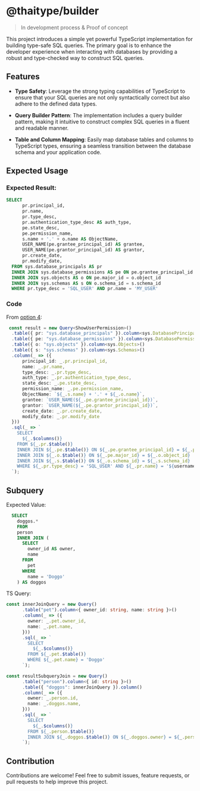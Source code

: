 # @thaitype/builder

> In development process & Proof of concept

This project introduces a simple yet powerful TypeScript implementation for building type-safe SQL queries. The primary goal is to enhance the developer experience when interacting with databases by providing a robust and type-checked way to construct SQL queries.

## Features
- **Type Safety**: Leverage the strong typing capabilities of TypeScript to ensure that your SQL queries are not only syntactically correct but also adhere to the defined data types.

- **Query Builder Pattern**: The implementation includes a query builder pattern, making it intuitive to construct complex SQL queries in a fluent and readable manner.

- **Table and Column Mapping**: Easily map database tables and columns to TypeScript types, ensuring a seamless transition between the database schema and your application code.

## Expected Usage

### Expected Result: 

```sql
SELECT 
      pr.principal_id,
      pr.name,
      pr.type_desc,
      pr.authentication_type_desc AS auth_type,
      pe.state_desc,
      pe.permission_name,
      s.name + '.' + o.name AS ObjectName,
      USER_NAME(pe.grantee_principal_id) AS grantee,
      USER_NAME(pe.grantor_principal_id) AS grantor,
      pr.create_date,
      pr.modify_date,
  FROM sys.database_principals AS pr
  INNER JOIN sys.database_permissions AS pe ON pe.grantee_principal_id = pr.principal_id
  INNER JOIN sys.objects AS o ON pe.major_id = o.object_id
  INNER JOIN sys.schemas AS s ON o.schema_id = s.schema_id
  WHERE pr.type_desc = 'SQL_USER' AND pr.name = 'MY_USER'
```

### Code

From [option 4](src/option1.4s): 

```ts
 const result = new Query<ShowUserPermission>()
  .table({ pr: "sys.database_principals" }).column<sys.DatabasePrincipals>()
  .table({ pe: "sys.database_permissions" }).column<sys.DatabasePermissions>()
  .table({ o: "sys.objects" }).column<sys.Objects>()
  .table({ s: "sys.schemas" }).column<sys.Schemas>()
  .column(_ => ({
      principal_id: _.pr.principal_id,
      name: _.pr.name,
      type_desc: _.pr.type_desc,
      auth_type: _.pr.authentication_type_desc,
      state_desc: _.pe.state_desc,
      permission_name: _.pe.permission_name,
      ObjectName: `${_.s.name} + '.' + ${_.o.name}`,
      grantee: `USER_NAME(${_.pe.grantee_principal_id})`,
      grantor: `USER_NAME(${_.pe.grantor_principal_id})`,
      create_date: _.pr.create_date,
      modify_date: _.pr.modify_date
  }))
  .sql(_ => `
    SELECT 
      ${_.$columns()}
    FROM ${_.pr.$table()}
    INNER JOIN ${_.pe.$table()} ON ${_.pe.grantee_principal_id} = ${_.pr.principal_id}
    INNER JOIN ${_.o.$table()} ON ${_.pe.major_id} = ${_.o.object_id}
    INNER JOIN ${_.s.$table()} ON ${_.o.schema_id} = ${_.s.schema_id}
    WHERE ${_.pr.type_desc} = 'SQL_USER' AND ${_.pr.name} = '${username}'
  `);
```

## Subquery

Expected Value:

```sql
  SELECT
    doggos.*
    FROM
    person
    INNER JOIN (
      SELECT
        owner_id AS owner,
        name
      FROM
        pet
      WHERE
        name = 'Doggo'
    ) AS doggos 
```

TS Query:

```ts
const innerJoinQuery = new Query()
      .table("pet").column<{ owner_id: string, name: string }>()
      .column(_ => ({
        owner: _.pet.owner_id,
        name: _.pet.name,
      }))
      .sql(_ => `
        SELECT
          ${_.$columns()}
        FROM ${_.pet.$table()}
        WHERE ${_.pet.name} = 'Doggo'
      `);

const resultSubqueryJoin = new Query()
      .table("person").column<{ id: string }>()
      .table({ "doggos": innerJoinQuery }).column()
      .column(_ => ({
        owner: _.person.id,
        name: _.doggos.name,
      }))
      .sql(_ => `
        SELECT
          ${_.$columns()}
        FROM ${_.person.$table()}
        INNER JOIN ${_.doggos.$table()} ON ${_.doggos.owner} = ${_.person.id}
      `);
```

## Contribution
Contributions are welcome! Feel free to submit issues, feature requests, or pull requests to help improve this project.